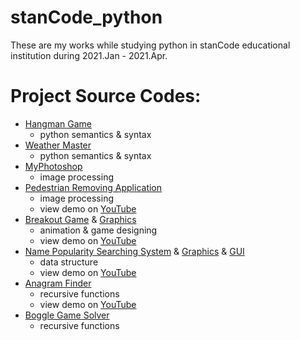 # stanCode_python
These are my works while studying python in stanCode educational institution during 2021.Jan - 2021.Apr.


# Project Source Codes:
* [Hangman Game](https://github.com/pcdd05/stanCode_python/blob/main/SC001_2021.Jan-Feb/Assignment_3/hangman_ext.py)
  * python semantics & syntax
* [Weather Master](https://github.com/pcdd05/stanCode_python/blob/main/SC001_2021.Jan-Feb/Assignment_2/weather_master.py)
  * python semantics & syntax
* [MyPhotoshop](https://github.com/pcdd05/stanCode_python/blob/main/SC001_2021.Jan-Feb/Assignment_4/best_photoshop_award.py)
  * image processing
* [Pedestrian Removing Application](https://github.com/pcdd05/stanCode_python/blob/main/SC101_2021.Mar-Apr/Assignment_3/stanCodoshop.py)
  * image processing
  * view demo on [YouTube](https://youtu.be/7eXEFracLkY)
* [Breakout Game](https://github.com/pcdd05/stanCode_python/blob/main/SC101_2021.Mar-Apr/Assignment_2/breakout_extension.py) & [Graphics](https://github.com/pcdd05/stanCode_python/blob/main/SC101_2021.Mar-Apr/Assignment_2/breakoutgraphics_extension.py)
  * animation & game designing
  * view demo on [YouTube](https://youtu.be/6eOef0gk0b0)
* [Name Popularity Searching System](https://github.com/pcdd05/stanCode_python/blob/main/SC101_2021.Mar-Apr/Assignment_4/babynames.py) & [Graphics](https://github.com/pcdd05/stanCode_python/blob/main/SC101_2021.Mar-Apr/Assignment_4/babygraphics.py) & [GUI](https://github.com/pcdd05/stanCode_python/blob/main/SC101_2021.Mar-Apr/Assignment_4/babygraphicsgui.py)
  * data structure
  * view demo on [YouTube](https://youtu.be/tMnFQucaRik)
* [Anagram Finder](https://github.com/pcdd05/stanCode_python/blob/main/SC101_2021.Mar-Apr/Assignment_5/anagram_dic_ver.py)
  * recursive functions
  * view demo on [YouTube](https://youtu.be/EQlMGYvwaAM)
* [Boggle Game Solver](https://github.com/pcdd05/stanCode_python/blob/main/SC101_2021.Mar-Apr/Assignment_5/boggle.py)
  * recursive functions
